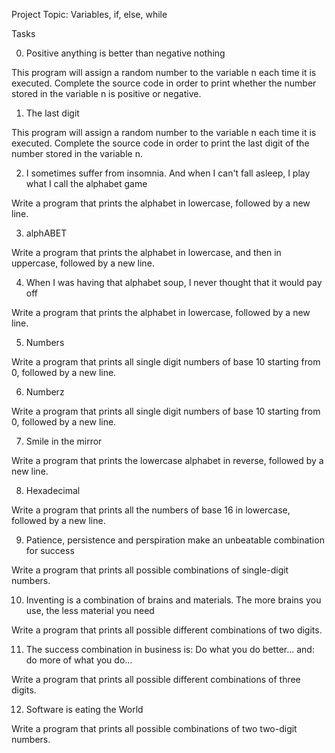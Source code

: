Project Topic: Variables, if, else, while

Tasks

0. Positive anything is better than negative nothing

This program will assign a random number to the variable n each time it is executed. Complete the source code in order to print whether the number stored in the variable n is positive or negative.


1. The last digit

This program will assign a random number to the variable n each time it is executed. Complete the source code in order to print the last digit of the number stored in the variable n.


2. I sometimes suffer from insomnia. And when I can't fall asleep, I play what I call the alphabet game

Write a program that prints the alphabet in lowercase, followed by a new line.


3. alphABET

Write a program that prints the alphabet in lowercase, and then in uppercase, followed by a new line.


4. When I was having that alphabet soup, I never thought that it would pay off

Write a program that prints the alphabet in lowercase, followed by a new line.


5. Numbers

Write a program that prints all single digit numbers of base 10 starting from 0, followed by a new line.



6. Numberz

Write a program that prints all single digit numbers of base 10 starting from 0, followed by a new line.


7. Smile in the mirror

Write a program that prints the lowercase alphabet in reverse, followed by a new line.



8. Hexadecimal

Write a program that prints all the numbers of base 16 in lowercase, followed by a new line.


9. Patience, persistence and perspiration make an unbeatable combination for success

Write a program that prints all possible combinations of single-digit numbers.



10. Inventing is a combination of brains and materials. The more brains you use, the less material you need

Write a program that prints all possible different combinations of two digits.



11. The success combination in business is: Do what you do better... and: do more of what you do...

Write a program that prints all possible different combinations of three digits.


12. Software is eating the World

Write a program that prints all possible combinations of two two-digit numbers.






